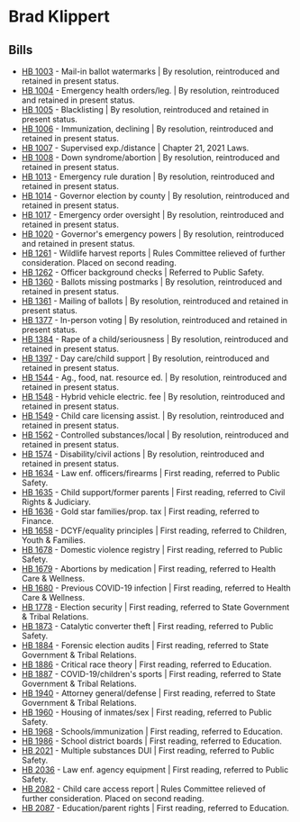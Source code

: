 # Brad Klippert
## Bills
* [HB 1003](/bill/2021-22/hb/1003/) - Mail-in ballot watermarks | By resolution, reintroduced and retained in present status.
* [HB 1004](/bill/2021-22/hb/1004/) - Emergency health orders/leg. | By resolution, reintroduced and retained in present status.
* [HB 1005](/bill/2021-22/hb/1005/) - Blacklisting | By resolution, reintroduced and retained in present status.
* [HB 1006](/bill/2021-22/hb/1006/) - Immunization, declining | By resolution, reintroduced and retained in present status.
* [HB 1007](/bill/2021-22/hb/1007/) - Supervised exp./distance | Chapter 21, 2021 Laws.
* [HB 1008](/bill/2021-22/hb/1008/) - Down syndrome/abortion | By resolution, reintroduced and retained in present status.
* [HB 1013](/bill/2021-22/hb/1013/) - Emergency rule duration | By resolution, reintroduced and retained in present status.
* [HB 1014](/bill/2021-22/hb/1014/) - Governor election by county | By resolution, reintroduced and retained in present status.
* [HB 1017](/bill/2021-22/hb/1017/) - Emergency order oversight | By resolution, reintroduced and retained in present status.
* [HB 1020](/bill/2021-22/hb/1020/) - Governor's emergency powers | By resolution, reintroduced and retained in present status.
* [HB 1261](/bill/2021-22/hb/1261/) - Wildlife harvest reports | Rules Committee relieved of further consideration.  Placed on second reading.
* [HB 1262](/bill/2021-22/hb/1262/) - Officer background checks | Referred to Public Safety.
* [HB 1360](/bill/2021-22/hb/1360/) - Ballots missing postmarks | By resolution, reintroduced and retained in present status.
* [HB 1361](/bill/2021-22/hb/1361/) - Mailing of ballots | By resolution, reintroduced and retained in present status.
* [HB 1377](/bill/2021-22/hb/1377/) - In-person voting | By resolution, reintroduced and retained in present status.
* [HB 1384](/bill/2021-22/hb/1384/) - Rape of a child/seriousness | By resolution, reintroduced and retained in present status.
* [HB 1397](/bill/2021-22/hb/1397/) - Day care/child support | By resolution, reintroduced and retained in present status.
* [HB 1544](/bill/2021-22/hb/1544/) - Ag., food, nat. resource ed. | By resolution, reintroduced and retained in present status.
* [HB 1548](/bill/2021-22/hb/1548/) - Hybrid vehicle electric. fee | By resolution, reintroduced and retained in present status.
* [HB 1549](/bill/2021-22/hb/1549/) - Child care licensing assist. | By resolution, reintroduced and retained in present status.
* [HB 1562](/bill/2021-22/hb/1562/) - Controlled substances/local | By resolution, reintroduced and retained in present status.
* [HB 1574](/bill/2021-22/hb/1574/) - Disability/civil actions | By resolution, reintroduced and retained in present status.
* [HB 1634](/bill/2021-22/hb/1634/) - Law enf. officers/firearms | First reading, referred to Public Safety.
* [HB 1635](/bill/2021-22/hb/1635/) - Child support/former parents | First reading, referred to Civil Rights & Judiciary.
* [HB 1636](/bill/2021-22/hb/1636/) - Gold star families/prop. tax | First reading, referred to Finance.
* [HB 1658](/bill/2021-22/hb/1658/) - DCYF/equality principles | First reading, referred to Children, Youth & Families.
* [HB 1678](/bill/2021-22/hb/1678/) - Domestic violence registry | First reading, referred to Public Safety.
* [HB 1679](/bill/2021-22/hb/1679/) - Abortions by medication | First reading, referred to Health Care & Wellness.
* [HB 1680](/bill/2021-22/hb/1680/) - Previous COVID-19 infection | First reading, referred to Health Care & Wellness.
* [HB 1778](/bill/2021-22/hb/1778/) - Election security | First reading, referred to State Government & Tribal Relations.
* [HB 1873](/bill/2021-22/hb/1873/) - Catalytic converter theft | First reading, referred to Public Safety.
* [HB 1884](/bill/2021-22/hb/1884/) - Forensic election audits | First reading, referred to State Government & Tribal Relations.
* [HB 1886](/bill/2021-22/hb/1886/) - Critical race theory | First reading, referred to Education.
* [HB 1887](/bill/2021-22/hb/1887/) - COVID-19/children's sports | First reading, referred to State Government & Tribal Relations.
* [HB 1940](/bill/2021-22/hb/1940/) - Attorney general/defense | First reading, referred to State Government & Tribal Relations.
* [HB 1960](/bill/2021-22/hb/1960/) - Housing of inmates/sex | First reading, referred to Public Safety.
* [HB 1968](/bill/2021-22/hb/1968/) - Schools/immunization | First reading, referred to Education.
* [HB 1986](/bill/2021-22/hb/1986/) - School district boards | First reading, referred to Education.
* [HB 2021](/bill/2021-22/hb/2021/) - Multiple substances DUI | First reading, referred to Public Safety.
* [HB 2036](/bill/2021-22/hb/2036/) - Law enf. agency equipment | First reading, referred to Public Safety.
* [HB 2082](/bill/2021-22/hb/2082/) - Child care access report | Rules Committee relieved of further consideration.  Placed on second reading.
* [HB 2087](/bill/2021-22/hb/2087/) - Education/parent rights | First reading, referred to Education.
